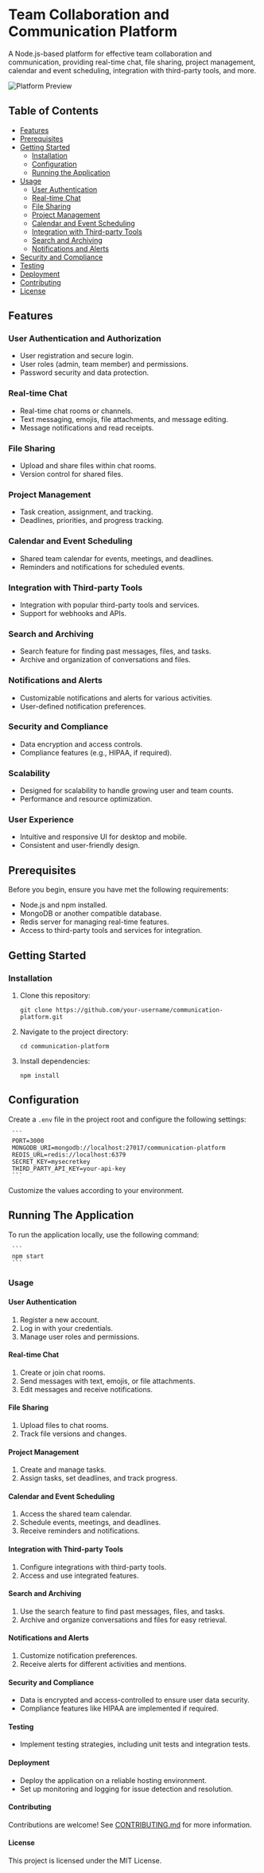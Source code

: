 # Team Collaboration and Communication Platform

A Node.js-based platform for effective team collaboration and communication, providing real-time chat, file sharing, project management, calendar and event scheduling, integration with third-party tools, and more.

![Platform Preview](link-to-screenshot.png)

## Table of Contents

- [Features](#features)
- [Prerequisites](#prerequisites)
- [Getting Started](#getting-started)
  - [Installation](#installation)
  - [Configuration](#configuration)
  - [Running the Application](#running-the-application)
- [Usage](#usage)
  - [User Authentication](#user-authentication)
  - [Real-time Chat](#real-time-chat)
  - [File Sharing](#file-sharing)
  - [Project Management](#project-management)
  - [Calendar and Event Scheduling](#calendar-and-event-scheduling)
  - [Integration with Third-party Tools](#integration-with-third-party-tools)
  - [Search and Archiving](#search-and-archiving)
  - [Notifications and Alerts](#notifications-and-alerts)
- [Security and Compliance](#security-and-compliance)
- [Testing](#testing)
- [Deployment](#deployment)
- [Contributing](#contributing)
- [License](#license)

## Features

### User Authentication and Authorization

- User registration and secure login.
- User roles (admin, team member) and permissions.
- Password security and data protection.

### Real-time Chat

- Real-time chat rooms or channels.
- Text messaging, emojis, file attachments, and message editing.
- Message notifications and read receipts.

### File Sharing

- Upload and share files within chat rooms.
- Version control for shared files.

### Project Management

- Task creation, assignment, and tracking.
- Deadlines, priorities, and progress tracking.

### Calendar and Event Scheduling

- Shared team calendar for events, meetings, and deadlines.
- Reminders and notifications for scheduled events.

### Integration with Third-party Tools

- Integration with popular third-party tools and services.
- Support for webhooks and APIs.

### Search and Archiving

- Search feature for finding past messages, files, and tasks.
- Archive and organization of conversations and files.

### Notifications and Alerts

- Customizable notifications and alerts for various activities.
- User-defined notification preferences.

### Security and Compliance

- Data encryption and access controls.
- Compliance features (e.g., HIPAA, if required).

### Scalability

- Designed for scalability to handle growing user and team counts.
- Performance and resource optimization.

### User Experience

- Intuitive and responsive UI for desktop and mobile.
- Consistent and user-friendly design.

## Prerequisites

Before you begin, ensure you have met the following requirements:

- Node.js and npm installed.
- MongoDB or another compatible database.
- Redis server for managing real-time features.
- Access to third-party tools and services for integration.

## Getting Started

### Installation

1. Clone this repository:

   ```shell
   git clone https://github.com/your-username/communication-platform.git
   ```

2. Navigate to the project directory:

   ```
   cd communication-platform
   ```

3. Install dependencies:

   ```
   npm install
   ```

## Configuration

Create a `.env` file in the project root and configure the following settings:

     ```
     PORT=3000
     MONGODB_URI=mongodb://localhost:27017/communication-platform
     REDIS_URL=redis://localhost:6379
     SECRET_KEY=mysecretkey
     THIRD_PARTY_API_KEY=your-api-key
     ```

Customize the values according to your environment.

## Running The Application

To run the application locally, use the following command:

     ```
     npm start
     ```

### Usage

#### User Authentication

1. Register a new account.
2. Log in with your credentials.
3. Manage user roles and permissions.

#### Real-time Chat

1. Create or join chat rooms.
2. Send messages with text, emojis, or file attachments.
3. Edit messages and receive notifications.

#### File Sharing

1. Upload files to chat rooms.
2. Track file versions and changes.

#### Project Management

1. Create and manage tasks.
2. Assign tasks, set deadlines, and track progress.

#### Calendar and Event Scheduling

1. Access the shared team calendar.
2. Schedule events, meetings, and deadlines.
3. Receive reminders and notifications.

#### Integration with Third-party Tools

1. Configure integrations with third-party tools.
2. Access and use integrated features.

#### Search and Archiving

1. Use the search feature to find past messages, files, and tasks.
2. Archive and organize conversations and files for easy retrieval.

#### Notifications and Alerts

1. Customize notification preferences.
2. Receive alerts for different activities and mentions.

#### Security and Compliance

- Data is encrypted and access-controlled to ensure user data security.
- Compliance features like HIPAA are implemented if required.

#### Testing

- Implement testing strategies, including unit tests and integration tests.

#### Deployment

- Deploy the application on a reliable hosting environment.
- Set up monitoring and logging for issue detection and resolution.

#### Contributing

Contributions are welcome! See [CONTRIBUTING.md](CONTRIBUTING.md) for more information.

#### License

This project is licensed under the MIT License.

```

```
